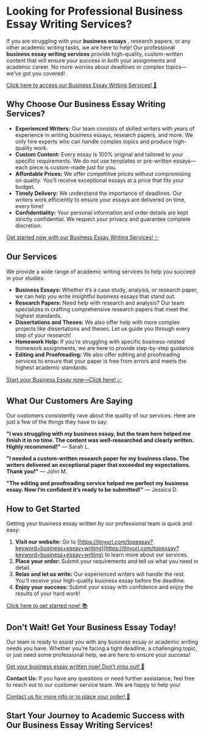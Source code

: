 # Looking for Professional Business Essay Writing Services?

If you are struggling with your **business essays** , research papers, or any other academic writing tasks, we are here to help! Our professional **business essay writing services** provide high-quality, custom-written content that will ensure your success in both your assignments and academic career. No more worries about deadlines or complex topics—we’ve got you covered!

[Click here to access our Business Essay Writing Services! 🚀](https://tinyurl.com/topessay?keyword=business+essay+writing)

## Why Choose Our Business Essay Writing Services?

- **Experienced Writers:** Our team consists of skilled writers with years of experience in writing business essays, research papers, and more. We only hire experts who can handle complex topics and produce high-quality work.
- **Custom Content:** Every essay is 100% original and tailored to your specific requirements. We do not use templates or pre-written essays—each piece is custom-made just for you.
- **Affordable Prices:** We offer competitive prices without compromising on quality. You’ll receive exceptional essays at a price that fits your budget.
- **Timely Delivery:** We understand the importance of deadlines. Our writers work efficiently to ensure your essays are delivered on time, every time!
- **Confidentiality:** Your personal information and order details are kept strictly confidential. We respect your privacy and guarantee complete discretion.

[Get started now with our Business Essay Writing Services! ✨](https://tinyurl.com/topessay?keyword=business+essay+writing)

## Our Services

We provide a wide range of academic writing services to help you succeed in your studies:

- **Business Essays:** Whether it’s a case study, analysis, or research paper, we can help you write insightful business essays that stand out.
- **Research Papers:** Need help with research and analysis? Our team specializes in crafting comprehensive research papers that meet the highest standards.
- **Dissertations and Theses:** We also offer help with more complex projects like dissertations and theses. Let us guide you through every step of your research!
- **Homework Help:** If you’re struggling with specific business-related homework assignments, we are here to provide step-by-step guidance.
- **Editing and Proofreading:** We also offer editing and proofreading services to ensure that your paper is free from errors and meets the highest academic standards.

[Start your Business Essay now—Click here! 📈](https://tinyurl.com/topessay?keyword=business+essay+writing)

## What Our Customers Are Saying

Our customers consistently rave about the quality of our services. Here are just a few of the things they have to say:

**"I was struggling with my business essay, but the team here helped me finish it in no time. The content was well-researched and clearly written. Highly recommend!"** — Sarah L.

**"I needed a custom-written research paper for my business class. The writers delivered an exceptional paper that exceeded my expectations. Thank you!"** — John M.

**"The editing and proofreading service helped me perfect my business essay. Now I’m confident it’s ready to be submitted!"** — Jessica D.

## How to Get Started

Getting your business essay written by our professional team is quick and easy:

1. **Visit our website:** Go to [https://tinyurl.com/topessay?keyword=business+essay+writing](https://tinyurl.com/topessay?keyword=business+essay+writing) to learn more about our services.
2. **Place your order:** Submit your requirements and tell us what you need in detail.
3. **Relax and let us write:** Our experienced writers will handle the rest. You’ll receive your high-quality business essay before the deadline.
4. **Enjoy your success:** Submit your essay with confidence and enjoy the results of your hard work!

[Click here to get started now! 📚](https://tinyurl.com/topessay?keyword=business+essay+writing)

## Don’t Wait! Get Your Business Essay Today!

Our team is ready to assist you with any business essay or academic writing needs you have. Whether you’re facing a tight deadline, a challenging topic, or just need some professional help, we are here to ensure your success!

[Get your business essay written now! Don’t miss out! 🎯](https://tinyurl.com/topessay?keyword=business+essay+writing)

**Contact Us:** If you have any questions or need further assistance, feel free to reach out to our customer service team. We are happy to help you!

[Contact us for more info or to place your order! 💬](https://tinyurl.com/topessay?keyword=business+essay+writing)

## Start Your Journey to Academic Success with Our Business Essay Writing Services!
